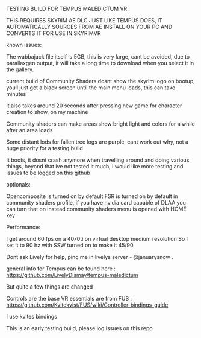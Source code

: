 TESTING BUILD FOR TEMPUS MALEDICTUM VR

THIS REQUIRES SKYRIM AE DLC JUST LIKE TEMPUS DOES, IT AUTOMATICALLY SOURCES FROM AE INSTALL ON YOUR PC AND CONVERTS IT FOR USE IN SKYRIMVR

known issues:

The wabbajack file itself is 5GB, this is very large, cant be avoided, due to parallaxgen output, it will take a long time to download when you select it in the gallery.

current build of Community Shaders dosnt show the skyrim logo on bootup, youll just get a black screen until the main menu loads, this can take minutes

it also takes around 20 seconds after pressing new game for character creation to show, on my machine

Community shaders can make areas show bright light and colors for a while after an area loads

Some distant lods for fallen tree logs are purple, cant work out why, not a huge priority for a testing build

It boots, it dosnt crash anymore when travelling around and doing various things, beyond that ive not tested it much, I would like more testing and issues to be logged on this github

optionals:

Opencomposite is turned on by default
FSR is turned on by default in community shaders profile, if you have nvidia card capable of DLAA you can turn that on instead 
community shaders menu is opened with HOME key

Performance:

I get around 60 fps on a 4070ti on virtual desktop medium resolution
So I set it to 90 hz with SSW turned on to make it 45/90

Dont ask Lively for help, ping me in livelys server - @januarysnow . 

general info for Tempus can be found here : https://github.com/LivelyDismay/tempus-maledictum 

But quite a few things are changed

Controls are the base VR essentials are from FUS : https://github.com/Kvitekvist/FUS/wiki/Controller-bindings-guide

I use kvites bindings

This is an early testing build, please log issues on this repo
